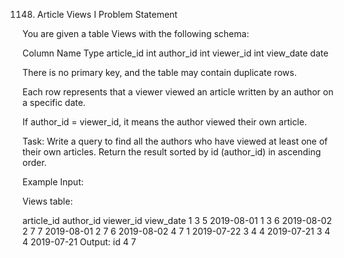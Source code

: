 1148. Article Views I
Problem Statement

You are given a table Views with the following schema:

Column Name	Type
article_id	int
author_id	int
viewer_id	int
view_date	date

There is no primary key, and the table may contain duplicate rows.

Each row represents that a viewer viewed an article written by an author on a specific date.

If author_id = viewer_id, it means the author viewed their own article.

Task:
Write a query to find all the authors who have viewed at least one of their own articles. Return the result sorted by id (author_id) in ascending order.

Example
Input:

Views table:

article_id	author_id	viewer_id	view_date
1	3	5	2019-08-01
1	3	6	2019-08-02
2	7	7	2019-08-01
2	7	6	2019-08-02
4	7	1	2019-07-22
3	4	4	2019-07-21
3	4	4	2019-07-21
Output:
id
4
7